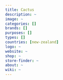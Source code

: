 ```yaml
---
title: Cactus
description: ~
image: ~
categories: []
brands: []
purposes: []
types: []
countries: [new-zealand]
logo: ~
website: ~
shop: ~
store-finder: ~
about: ~
wiki: ~
---
```

